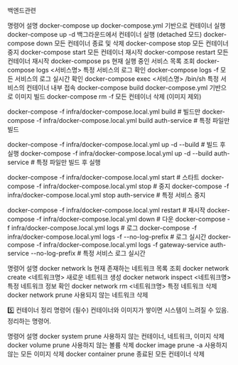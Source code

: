 백엔드관련









명령어	                                    설명
docker-compose up	                        docker-compose.yml 기반으로 컨테이너 실행
docker-compose up -d	                    백그라운드에서 컨테이너 실행 (detached 모드)
docker-compose down	                        모든 컨테이너 종료 및 삭제
docker-compose stop	                        모든 컨테이너 중지
docker-compose start	                    모든 컨테이너 재시작
docker-compose restart	                    모든 컨테이너 재시작
docker-compose ps	                        현재 실행 중인 서비스 목록 조회
docker-compose logs <서비스명>	            특정 서비스의 로그 확인
docker-compose logs -f	                    모든 서비스의 로그 실시간 확인
docker-compose exec <서비스명> /bin/sh	    특정 서비스의 컨테이너 내부 접속
docker-compose build	                    docker-compose.yml 기반으로 이미지 빌드
docker-compose rm -f	                    모든 컨테이너 삭제 (이미지 제외)

docker-compose -f infra/docker-compose.local.yml build                                                  # 빌드만
docker-compose -f infra/docker-compose.local.yml build auth-service                                     # 특정 파일만 빌드

docker-compose -f infra/docker-compose.local.yml up -d --build                                          # 빌드 후 실행 
docker-compose -f infra/docker-compose.local.yml up -d --build auth-service                             # 특정 파일만 빌드 후 실행

docker-compose -f infra/docker-compose.local.yml start                                                  # 스타트
docker-compose -f infra/docker-compose.local.yml stop                                                   # 중지
docker-compose -f infra/docker-compose.local.yml stop auth-service                                      # 특정 서비스 중지

docker-compose -f infra/docker-compose.local.yml restart                                                # 재시작
docker-compose -f infra/docker-compose.local.yml down                                                   # 다운
docker-compose -f infra/docker-compose.local.yml logs                                                   # 로그
docker-compose -f infra/docker-compose.local.yml logs -f --no-log-prefix                                # 로그 실시간
docker-compose -f infra/docker-compose.local.yml logs -f gateway-service auth-service --no-log-prefix   # 특정 서비스 로그 실시간



명령어	                                설명
docker network ls	                    현재 존재하는 네트워크 목록 조회
docker network create <네트워크명>	    새로운 네트워크 생성
docker network inspect <네트워크명>	    특정 네트워크 정보 확인
docker network rm <네트워크명>	        특정 네트워크 삭제
docker network prune	                사용되지 않는 네트워크 삭제


5️⃣ 컨테이너 정리 명령어 (필수)
컨테이너와 이미지가 쌓이면 시스템이 느려질 수 있음. 정리하는 명령어.

명령어	설명
docker system prune	사용하지 않는 컨테이너, 네트워크, 이미지 삭제
docker volume prune	사용하지 않는 볼륨 삭제
docker image prune -a	사용하지 않는 모든 이미지 삭제
docker container prune	종료된 모든 컨테이너 삭제